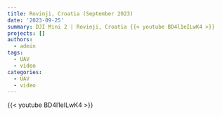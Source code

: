 ```yaml
---
title: Rovinji, Croatia (September 2023)
date: '2023-09-25'
summary: DJI Mini 2 | Rovinji, Croatia {{< youtube BD4l1eILwK4 >}}
projects: []
authors:
  - admin
tags:
  - UAV
  - video
categories:
  - UAV
  - video
---
```


{{< youtube BD4l1eILwK4 >}}
